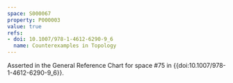 ```yaml
---
space: S000067
property: P000003
value: true
refs:
- doi: 10.1007/978-1-4612-6290-9_6
  name: Counterexamples in Topology
---
```


Asserted in the General Reference Chart for space #75 in
{{doi:10.1007/978-1-4612-6290-9_6}}.
